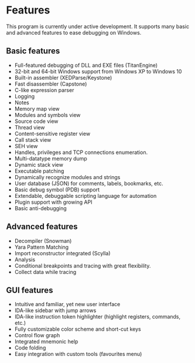 # Features

This program is currently under active development. It supports many basic and advanced features to ease debugging on Windows.

## Basic features

*  Full-featured debugging of DLL and EXE files (TitanEngine)
*  32-bit and 64-bit Windows support from Windows XP to Windows 10
*  Built-in assembler (XEDParse/Keystone)
*  Fast disassembler (Capstone)
*  C-like expression parser
*  Logging
*  Notes
*  Memory map view
*  Modules and symbols view
*  Source code view
*  Thread view
*  Content-sensitive register view
*  Call stack view
*  SEH view
*  Handles, privileges and TCP connections enumeration.
*  Multi-datatype memory dump
*  Dynamic stack view
*  Executable patching
*  Dynamically recognize modules and strings
*  User database (JSON) for comments, labels, bookmarks, etc.
*  Basic debug symbol (PDB) support
*  Extendable, debuggable scripting language for automation
*  Plugin support with growing API
*  Basic anti-debugging

## Advanced features

*  Decompiler (Snowman)
*  Yara Pattern Matching
*  Import reconstructor integrated (Scylla)
*  Analysis
*  Conditional breakpoints and tracing with great flexibility.
*  Collect data while tracing

## GUI features

*  Intuitive and familiar, yet new user interface
*  IDA-like sidebar with jump arrows
*  IDA-like instruction token highlighter (highlight registers, commands, etc.)
*  Fully customizable color scheme and short-cut keys
*  Control flow graph
*  Integrated mnemonic help
*  Code folding
*  Easy integration with custom tools (favourites menu)